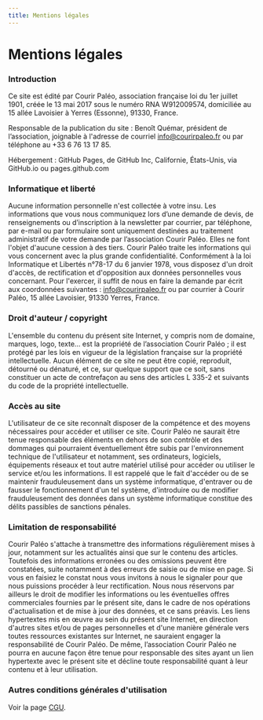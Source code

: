 ```yaml
---
title: Mentions légales
---
```

# Mentions légales

### Introduction
Ce site est édité par Courir Paléo, association française loi du 1er juillet 1901, créée le 13 mai 2017 sous le numéro RNA W912009574, domiciliée au 15 allée Lavoisier à Yerres (Essonne), 91330, France.

Responsable de la publication du site : Benoît Quémar, président de l’association, joignable à l'adresse de courriel info@courirpaleo.fr ou par téléphone au +33 6 76 13 17 85.

Hébergement : GitHub Pages, de GitHub Inc, Californie, États-Unis, via GitHub.io ou pages.github.com

### Informatique et liberté
Aucune information personnelle n'est collectée à votre insu. Les informations que vous nous communiquez lors d’une demande de devis, de renseignements ou d’inscription à la newsletter par courrier, par téléphone, par e-mail ou par formulaire sont uniquement destinées au traitement administratif de votre demande par l’association Courir Paléo.
Elles ne font l'objet d'aucune cession à des tiers. Courir Paléo traite les informations qui vous concernent avec la plus grande confidentialité.
Conformément à la loi Informatique et Libertés n°78-17 du 6 janvier 1978, vous disposez d'un droit d'accès, de rectification et d'opposition aux données personnelles vous concernant. Pour l'exercer, il suffit de nous en faire la demande par écrit aux coordonnées suivantes : info@courirpaleo.fr ou par courrier à Courir Paléo, 15 allée Lavoisier, 91330 Yerres, France.

### Droit d'auteur / copyright
L'ensemble du contenu du présent site Internet, y compris nom de domaine, marques, logo, texte… est la propriété de l’association Courir Paléo ; il est protégé par les lois en vigueur de la législation française sur la propriété intellectuelle.
Aucun élément de ce site ne peut être copié, reproduit, détourné ou dénaturé, et ce, sur quelque support que ce soit, sans constituer un acte de contrefaçon au sens des articles L 335-2 et suivants du code de la propriété intellectuelle. 

### Accès au site
L'utilisateur de ce site reconnaît disposer de la compétence et des moyens nécessaires pour accéder et utiliser ce site. Courir Paléo ne saurait être tenue responsable des éléments en dehors de son contrôle et des dommages qui pourraient éventuellement être subis par l'environnement technique de l'utilisateur et notamment, ses ordinateurs, logiciels, équipements réseaux et tout autre matériel utilisé pour accéder ou utiliser le service et/ou les informations.
Il est rappelé que le fait d'accéder ou de se maintenir frauduleusement dans un système informatique, d'entraver ou de fausser le fonctionnement d'un tel système, d'introduire ou de modifier frauduleusement des données dans un système informatique constitue des délits passibles de sanctions pénales.

### Limitation de responsabilité
Courir Paléo s'attache à transmettre des informations régulièrement mises à jour, notamment sur les actualités ainsi que sur le contenu des articles. Toutefois des informations erronées ou des omissions peuvent être constatées, suite notamment à des erreurs de saisie ou de mise en page. Si vous en faisiez le constat nous vous invitons à nous le signaler pour que nous puissions procéder à leur rectification.
Nous nous réservons par ailleurs le droit de modifier les informations ou les éventuelles offres commerciales fournies par le présent site, dans le cadre de nos opérations d'actualisation et de mise à jour des données, et ce sans préavis.
Les liens hypertextes mis en œuvre au sein du présent site Internet, en direction d'autres sites et/ou de pages personnelles et d'une manière générale vers toutes ressources existantes sur Internet, ne sauraient engager la responsabilité de Courir Paléo.
De même, l’association Courir Paléo ne pourra en aucune façon être tenue pour responsable des sites ayant un lien hypertexte avec le présent site et décline toute responsabilité quant à leur contenu et à leur utilisation.

### Autres conditions générales d'utilisation
Voir la page <a href="/cgu">CGU</a>.

